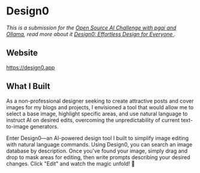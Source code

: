 # Design0

*This is a submission for the [Open Source AI Challenge with pgai and Ollama](https://dev.to/challenges/pgai), read more about it [ Design0: Effortless Design for Everyone ](https://dev.to/ppaanngggg/design0-effortless-design-for-everyone-41c0) .*

## Website

https://design0.app

## What I Built

As a non-professional designer seeking to create attractive posts and cover images for my blogs and projects, I envisioned a tool that would allow me to select a base image, highlight specific areas, and use natural language to instruct AI on desired edits, overcoming the unpredictability of current text-to-image generators.

Enter Design0—an AI-powered design tool I built to simplify image editing with natural language commands. Using Design0, you can search an image database by description. Once you've found your image, simply drag and drop to mask areas for editing, then write prompts describing your desired changes. Click "Edit" and watch the magic unfold! 🎉
